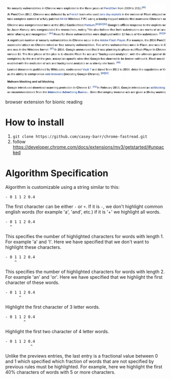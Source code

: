 ![wiki_image](https://raw.githubusercontent.com/casey-barr/chrome-fastread/main/images/fastread-sc.png?token=GHSAT0AAAAAABSF4GS4GHPNMHLOAMV2JMCUYUJNAUA)


browser extension for bionic reading

# How to install

1. `git clone https://github.com/casey-barr/chrome-fastread.git`
2. follow https://developer.chrome.com/docs/extensions/mv3/getstarted/#unpacked

# Algorithm Specification
Algorithm is customizable using a string similar to this:
```
- 0 1 1 2 0.4
```
The first character can be either `-` or `+`. If it is `-`, we don't highlight common english words (for example 'a', 'and', etc.) if it is '+' we highlight all words.
 
```
- 0 1 1 2 0.4
  ^
```
This specifies the number of highlighted characters for words with length 1. For example 'a' and 'I'. Here we have specified that we don't want to highlight these characters.
```
- 0 1 1 2 0.4
    ^
```
This specifies the number of highlighted characters for words with length 2. For example 'an' and 'or'. Here we have specified that we highlight the first character of these words.
```
- 0 1 1 2 0.4
      ^
```
Highlight the first character of 3 letter words.
```
- 0 1 1 2 0.4
        ^
```
Highlight the first two character of 4 letter words.
```
- 0 1 1 2 0.4
           ^
```
Unlike the previews entries, the last entry is a fractional value between 0 and 1 which specified which fraction of words that are not specified by previous rules must be highlighted.
For example, here we highlight the first 40% characters of words with 5 or more characters.
